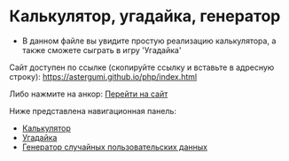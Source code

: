 # Калькулятор, угадайка, генератор
* В данном файле вы увидите простую реализацию калькулятора, а также сможете сыграть в игру 'Угадайка'

Сайт доступен по ссылке (скопируйте ссылку и вставьте в адресную строку): https://astergumi.github.io/php/index.html

Либо нажмите на анкор: [Перейти на сайт](https://astergumi.github.io/php/index.html)

Ниже представлена навигационная панель:

* [Калькулятор](https://astergumi.github.io/php/bjs/07_Number_and_string/index.html)
* [Угадайка](https://astergumi.github.io/php//bjs/08_if_else/index.html)
* [Генератор случайных пользовательских данных](https://astergumi.github.io/php/bjs/10_function_object/index.html)
